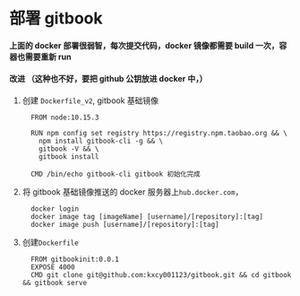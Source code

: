 # 部署 gitbook

#### 上面的 docker 部署很弱智，每次提交代码，docker 镜像都需要 build 一次，容器也需要重新 run

#### 改进 （这种也不好，要把 github 公钥放进 docker 中，）

1. 创建 `Dockerfile_v2`, gitbook 基础镜像

   ```
     FROM node:10.15.3

     RUN npm config set registry https://registry.npm.taobao.org && \
       npm install gitbook-cli -g && \
       gitbook -V && \
       gitbook install

     CMD /bin/echo gitbook-cli gitbook 初始化完成

   ```

2. 将 gitbook 基础镜像推送的 docker 服务器上`hub.docker.com`，

   ```
     docker login
     docker image tag [imageName] [username]/[repository]:[tag]
     docker image push [username]/[repository]:[tag]

   ```

3. 创建`Dockerfile`

   ```
     FROM gitbookinit:0.0.1
     EXPOSE 4000
     CMD git clone git@github.com:kxcy001123/gitbook.git && cd gitbook && gitbook serve

   ```
